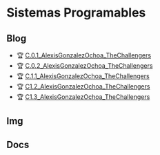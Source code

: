 # Sistemas Programables

## Blog
- :trophy: [C.0.1_AlexisGonzalezOchoa_TheChallengers](Blog/C.0.1_AlexisGonzalezOchoa_TheChallengers.md)
- :trophy: [C.0.2_AlexisGonzalezOchoa_TheChallengers](Blog/C.0.2_AlexisGonzalezOchoa_TheChallengers.md)
- :trophy: [C.1.1_AlexisGonzalezOchoa_TheChallengers](Blog/C.1.1_AlexisGonzalezOchoa_TheChallengers.md)
- :trophy: [C1.2_AlexisGonzalezOchoa_TheChallengers](Blog/C1.2_AlexisGonzalezOchoa_TheChallengers.md)
- :trophy: [C1.3_AlexisGonzalezOchoa_TheChallengers](Blog/C1.3_AlexisGonzalezOchoa_TheChallengers.md)

## Img


## Docs
